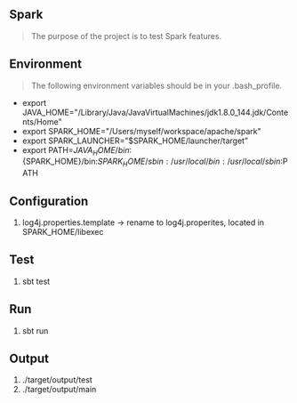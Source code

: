 Spark
-----
>The purpose of the project is to test Spark features.

Environment
-----------
>The following environment variables should be in your .bash_profile.

- export JAVA_HOME="/Library/Java/JavaVirtualMachines/jdk1.8.0_144.jdk/Contents/Home"
- export SPARK_HOME="/Users/myself/workspace/apache/spark"
- export SPARK_LAUNCHER="$SPARK_HOME/launcher/target"
- export PATH=${JAVA_HOME}/bin:${SPARK_HOME}/bin:${SPARK_HOME}/sbin:/usr/local/bin:/usr/local/sbin:$PATH

Configuration
-------------
1. log4j.properties.template -> rename to log4j.properites, located in SPARK_HOME/libexec

Test
----
1. sbt test

Run
---
1. sbt run

Output
------
1. ./target/output/test
2. ./target/output/main